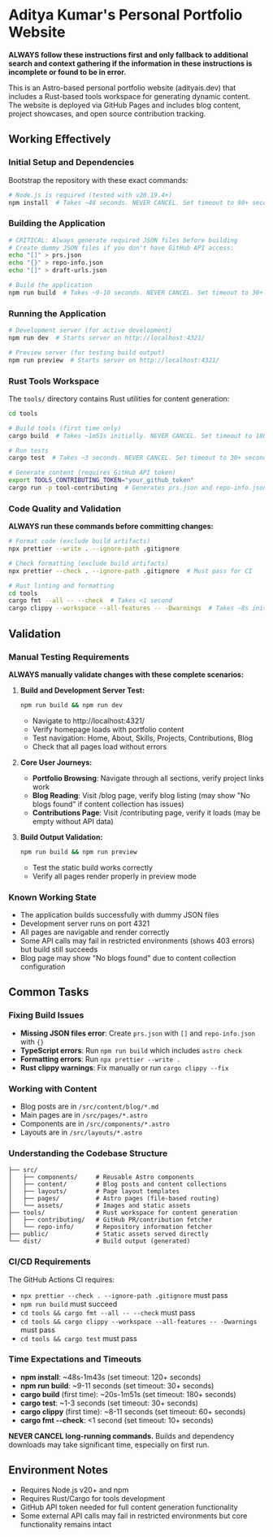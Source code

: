 # Aditya Kumar's Personal Portfolio Website

**ALWAYS follow these instructions first and only fallback to additional search and context gathering if the information in these instructions is incomplete or found to be in error.**

This is an Astro-based personal portfolio website (adityais.dev) that includes a Rust-based tools workspace for generating dynamic content. The website is deployed via GitHub Pages and includes blog content, project showcases, and open source contribution tracking.

## Working Effectively

### Initial Setup and Dependencies

Bootstrap the repository with these exact commands:

```bash
# Node.js is required (tested with v20.19.4+)
npm install  # Takes ~48 seconds. NEVER CANCEL. Set timeout to 90+ seconds.
```

### Building the Application

```bash
# CRITICAL: Always generate required JSON files before building
# Create dummy JSON files if you don't have GitHub API access:
echo "[]" > prs.json
echo "{}" > repo-info.json
echo "[]" > draft-urls.json

# Build the application
npm run build  # Takes ~9-10 seconds. NEVER CANCEL. Set timeout to 30+ seconds.
```

### Running the Application

```bash
# Development server (for active development)
npm run dev  # Starts server on http://localhost:4321/

# Preview server (for testing build output)
npm run preview  # Starts server on http://localhost:4321/
```

### Rust Tools Workspace

The `tools/` directory contains Rust utilities for content generation:

```bash
cd tools

# Build tools (first time only)
cargo build  # Takes ~1m51s initially. NEVER CANCEL. Set timeout to 180+ seconds.

# Run tests
cargo test  # Takes ~3 seconds. NEVER CANCEL. Set timeout to 30+ seconds.

# Generate content (requires GitHub API token)
export TOOLS_CONTRIBUTING_TOKEN="your_github_token"
cargo run -p tool-contributing  # Generates prs.json and repo-info.json
```

### Code Quality and Validation

**ALWAYS run these commands before committing changes:**

```bash
# Format code (exclude build artifacts)
npx prettier --write . --ignore-path .gitignore

# Check formatting (exclude build artifacts)
npx prettier --check . --ignore-path .gitignore  # Must pass for CI

# Rust linting and formatting
cd tools
cargo fmt --all -- --check  # Takes <1 second
cargo clippy --workspace --all-features -- -Dwarnings  # Takes ~8s initially, <1s after
```

## Validation

### Manual Testing Requirements

**ALWAYS manually validate changes with these complete scenarios:**

1. **Build and Development Server Test:**

   ```bash
   npm run build && npm run dev
   ```

   - Navigate to http://localhost:4321/
   - Verify homepage loads with portfolio content
   - Test navigation: Home, About, Skills, Projects, Contributions, Blog
   - Check that all pages load without errors

2. **Core User Journeys:**

   - **Portfolio Browsing**: Navigate through all sections, verify project links work
   - **Blog Reading**: Visit /blog page, verify blog listing (may show "No blogs found" if content collection has issues)
   - **Contributions Page**: Visit /contributing page, verify it loads (may be empty without API data)

3. **Build Output Validation:**
   ```bash
   npm run build && npm run preview
   ```
   - Test the static build works correctly
   - Verify all pages render properly in preview mode

### Known Working State

- The application builds successfully with dummy JSON files
- Development server runs on port 4321
- All pages are navigable and render correctly
- Some API calls may fail in restricted environments (shows 403 errors) but build still succeeds
- Blog page may show "No blogs found" due to content collection configuration

## Common Tasks

### Fixing Build Issues

- **Missing JSON files error**: Create `prs.json` with `[]` and `repo-info.json` with `{}`
- **TypeScript errors**: Run `npm run build` which includes `astro check`
- **Formatting errors**: Run `npx prettier --write .`
- **Rust clippy warnings**: Fix manually or run `cargo clippy --fix`

### Working with Content

- Blog posts are in `/src/content/blog/*.md`
- Main pages are in `/src/pages/*.astro`
- Components are in `/src/components/*.astro`
- Layouts are in `/src/layouts/*.astro`

### Understanding the Codebase Structure

```
├── src/
│   ├── components/     # Reusable Astro components
│   ├── content/        # Blog posts and content collections
│   ├── layouts/        # Page layout templates
│   ├── pages/          # Astro pages (file-based routing)
│   └── assets/         # Images and static assets
├── tools/              # Rust workspace for content generation
│   ├── contributing/   # GitHub PR/contribution fetcher
│   └── repo-info/      # Repository information fetcher
├── public/             # Static assets served directly
└── dist/               # Build output (generated)
```

### CI/CD Requirements

The GitHub Actions CI requires:

- `npx prettier --check . --ignore-path .gitignore` must pass
- `npm run build` must succeed
- `cd tools && cargo fmt --all -- --check` must pass
- `cd tools && cargo clippy --workspace --all-features -- -Dwarnings` must pass
- `cd tools && cargo test` must pass

### Time Expectations and Timeouts

- **npm install**: ~48s-1m43s (set timeout: 120+ seconds)
- **npm run build**: ~9-11 seconds (set timeout: 30+ seconds)
- **cargo build** (first time): ~20s-1m51s (set timeout: 180+ seconds)
- **cargo test**: ~1-3 seconds (set timeout: 30+ seconds)
- **cargo clippy** (first time): ~8-11 seconds (set timeout: 60+ seconds)
- **cargo fmt --check**: <1 second (set timeout: 10+ seconds)

**NEVER CANCEL long-running commands.** Builds and dependency downloads may take significant time, especially on first run.

## Environment Notes

- Requires Node.js v20+ and npm
- Requires Rust/Cargo for tools development
- GitHub API token needed for full content generation functionality
- Some external API calls may fail in restricted environments but core functionality remains intact
